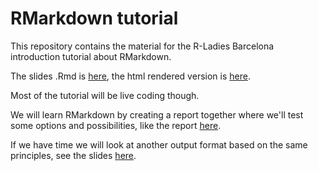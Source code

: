 RMarkdown tutorial
==================

This repository contains the material for the R-Ladies Barcelona introduction tutorial about RMarkdown.

The slides .Rmd is [here](rmd_tutorial.Rmd), the html rendered version is [here](rmd_tutorial.html).

Most of the tutorial will be live coding though.

We will learn RMarkdown by creating a report together where we'll test some options and possibilities, like the report [here](report_example/test_report.Rmd).

If we have time we will look at another output format based on the same principles, see the slides [here](slides_example/test_slides.Rmd).